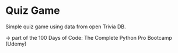 # Quiz Game

Simple quiz game using data from open Trivia DB.

-> part of the 100 Days of Code: The Complete Python Pro Bootcamp (Udemy)


